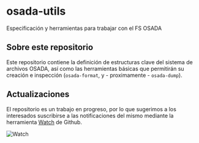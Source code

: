 # osada-utils

Especificación y herramientas para trabajar con el FS OSADA

## Sobre este repositorio

Este repositorio contiene la definición de estructuras clave del sistema de archivos OSADA, así como las herramientas básicas que permitirán su creación e inspección (`osada-format`, y - proximamente - `osada-dump`).

## Actualizaciones
El repositorio es un trabajo en progreso, por lo que sugerimos a los interesados suscribirse a las notificaciones del mismo mediante la herramienta [Watch](https://github.com/blog/1204-notifications-stars) de Github.

![Watch](https://camo.githubusercontent.com/4c724400e0e4144f44f3830ce8e82f8dd948b3f7/687474703a2f2f6769746875622e73332e616d617a6f6e6177732e636f6d2f626c6f672f77617463682d737461722e706e67)

